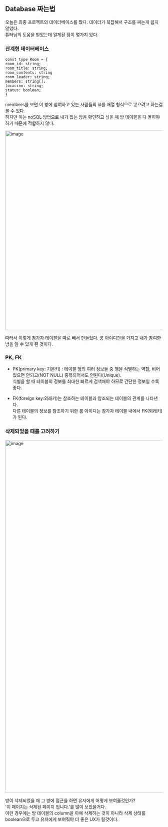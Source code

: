 ## Database 짜는법
오늘은 최종 프로젝트의 데이터베이스를 짰다. 데이터가 복잡해서 구조를 짜는게 쉽지 않았다.
<br>튜터님의 도움을 받았는데 알게된 점이 몇가지 있다.

### 관계형 데이터베이스
```
const type Room = {
room_id: string;
room_title: string;
room_contents: string
room_leader: string;
members: string[];
locacion: string;
status: boolean;
}
```
members를 보면 이 방에 참여하고 있는 사람들의 id를 배열 형식으로 넣으려고 하는걸 볼 수 있다.
<br>하지만 이는 noSQL 방법으로 내가 있는 방을 확인하고 싶을 때 방 테이블을 다 돌아야하기 때문에 적합하지 않다.

<img width="637" alt="image" src="https://github.com/seoyeon-1206/TIL/assets/128902050/411ce995-65d4-4a24-a8b5-6a62e0b8bfec">

따라서 이렇게 참가자 테이블을 따로 빼서 만들었다. 룸 아이디만을 가지고 내가 참여한 방을 알 수 있게 된 것이다. 

### PK, FK
- PK(primary key: 기본키) : 테이블 행의 여러 정보들 중 행을 식별하는 역할, 비어있으면 안되고(NOT NULL) 중복되어서도 안된다(Unique).
  <br> 식별을 할 때 테이블의 정보를 최대한 빠르게 검색해야 하므로 간단한 정보일 수록 좋다.

- FK(foreign key:외래키)는 참조하는 테이블과 참조되는 테이블의 관계를 나타낸다.
  <br>다른 테이블의 정보를 참조하기 위한 룸 아이디는 참가자 테이블 내에서 FK(외래키)가 된다.

### 삭제되었을 때를 고려하기
<img width="1126" alt="image" src="https://github.com/seoyeon-1206/TIL/assets/128902050/09d7eb7f-53fb-410d-98ef-f9e6d4c4c901">

방이 삭제되었을 때 그 방에 접근을 하면 유저에게 어떻게 보여줄것인가?
<br>
'이 페이지는 삭제된 페이지 입니다.'를 많이 보았을거다.
<br>
이런 경우에는 방 테이블의 column을 아예 삭제하는 것이 아니라 삭제 상태를 boolean으로 두고 유저에게 보여줘야 더 좋은 UX가 될것이다.

